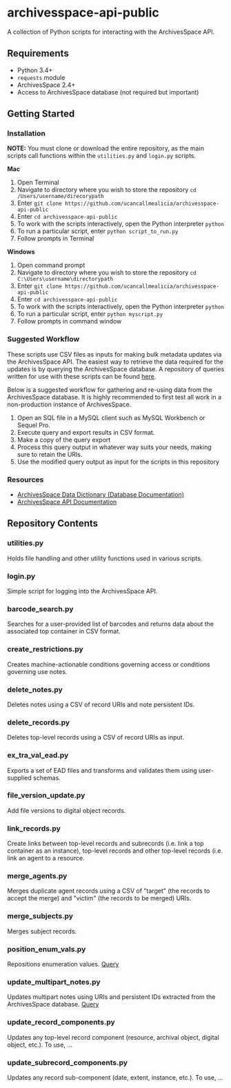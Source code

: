 # archivesspace-api-public

A collection of Python scripts for interacting with the ArchivesSpace API.

## Requirements
* Python 3.4+
* `requests` module
* ArchivesSpace 2.4+
* Access to ArchivesSpace database (not required but important)

## Getting Started

### Installation

__NOTE:__ You must clone or download the entire repository, as the main scripts call functions within the `utilities.py` and `login.py` scripts.

__Mac__

1. Open Terminal
2. Navigate to directory where you wish to store the repository `cd /Users/username/direcorypath`
3. Enter `git clone https://github.com/ucancallmealicia/archivesspace-api-public`
4. Enter `cd archivesspace-api-public`
5. To work with the scripts interactively, open the Python interpreter `python`
6. To run a particular script, enter `python script_to_run.py`
7. Follow prompts in Terminal 

__Windows__

1. Open command prompt
2. Navigate to directory where you wish to store the repository  `cd C:\Users\username\directorypath`
3. Enter `git clone https://github.com/ucancallmealicia/archivesspace-api-public`
4. Enter `cd archivesspace-api-public`
5. To work with the scripts interactively, open the Python interpreter `python`
6. To run a particular script, enter `python myscript.py`
7. Follow prompts in command window

### Suggested Workflow

These scripts use CSV files as inputs for making bulk metadata updates via the ArchivesSpace API. The easiest way to retrieve the data required for the updates is by querying the ArchivesSpace database. A repository of queries written for use with these scripts can be found [here](http://github.com/ucancallmealicia/archivesspace-sql).  

 Below is a suggested workflow for gathering and re-using data from the ArchivesSpace database. It is highly recommended to first test all work in a non-production instance of ArchivesSpace.

1. Open an SQL file in a MySQL client such as MySQL Workbench or Sequel Pro.
2. Execute query and export results in CSV format.
3. Make a copy of the query export
4. Process this query output in whatever way suits your needs, making sure to retain the URIs.
5. Use the modified query output as input for the scripts in this repository

### Resources

* [ArchivesSpace Data Dictionary (Database Documentation)](https://desolate-tundra-60608.herokuapp.com)
* [ArchivesSpace API Documentation](http://archivesspace.github.io/archivesspace/api/)

## Repository Contents

### utilities.py

Holds file handling and other utility functions used in various scripts.

### login.py

Simple script for logging into the ArchivesSpace API.

### barcode_search.py

Searches for a user-provided list of barcodes and returns data about the associated top container in CSV format.

### create_restrictions.py

Creates machine-actionable conditions governing access or conditions governing use notes.

### delete_notes.py

Deletes notes using a CSV of record URIs and note persistent IDs.

### delete_records.py

Deletes top-level records using a CSV of record URIs as input.

### ex_tra_val_ead.py

Exports a set of EAD files and transforms and validates them using user-supplied schemas.

### file_version_update.py

Add file versions to digital object records.

### link_records.py

Create links between top-level records and subrecords (i.e. link a top container as an instance), top-level records and other top-level records (i.e. link an agent to a resource.

### merge_agents.py

Merges duplicate agent records using a CSV of "target" (the records to accept the merge) and "victim" (the records to be merged) URIs. 

### merge_subjects.py

Merges subject records.

### position_enum_vals.py

Repositions enumeration values. [Query](https://github.com/ucancallmealicia/archivesspace-sql)

### update_multipart_notes.py

Updates multipart notes using URIs and persistent IDs extracted from the ArchivesSpace database. [Query](https://github.com/ucancallmealicia/archivesspace-sql)

### update_record_components.py

Updates any top-level  record component (resource, archival object, digital object, etc.). To use, ...

### update_subrecord_components.py

Updates any record sub-component (date, extent, instance, etc.). To use, ...
